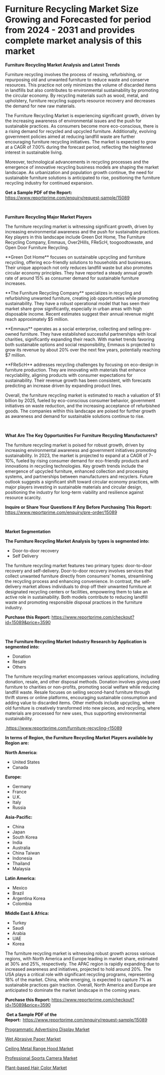 <p><h1>Furniture Recycling Market Size Growing and Forecasted for period from 2024 - 2031 and provides complete market analysis of this market</h1></p><p><strong>Furniture Recycling Market Analysis and Latest Trends</strong></p>
<p><p>Furniture recycling involves the process of reusing, refurbishing, or repurposing old and unwanted furniture to reduce waste and conserve resources. This practice not only minimizes the volume of discarded items in landfills but also contributes to environmental sustainability by promoting the circular economy. By recycling materials such as wood, metal, and upholstery, furniture recycling supports resource recovery and decreases the demand for new raw materials.</p><p>The Furniture Recycling Market is experiencing significant growth, driven by the increasing awareness of environmental issues and the push for sustainable practices. As consumers become more eco-conscious, there is a rising demand for recycled and upcycled furniture. Additionally, evolving government policies aimed at reducing landfill waste are further encouraging furniture recycling initiatives. The market is expected to grow at a CAGR of 7.00% during the forecast period, reflecting the heightened interest in sustainable living. </p><p>Moreover, technological advancements in recycling processes and the emergence of innovative recycling business models are shaping the market landscape. As urbanization and population growth continue, the need for sustainable furniture solutions is anticipated to rise, positioning the furniture recycling industry for continued expansion.</p></p>
<p><strong>Get a Sample PDF of the Report:&nbsp;</strong> <a href="https://www.reportprime.com/enquiry/request-sample/15089?utm_campaign=1121&utm_medium=2&utm_source=Github&utm_content=ia&utm_term=29112024&utm_id=furniture-recycling">https://www.reportprime.com/enquiry/request-sample/15089</a></p>
<p>&nbsp;</p>
<p><strong>Furniture Recycling Major Market Players</strong></p>
<p><p>The furniture recycling market is witnessing significant growth, driven by increasing environmental awareness and the push for sustainable practices. Key players in this landscape include Green Dot Home, The Furniture Recycling Company, Emmaus, Over2Hills, FReScH, toogoodtowaste, and Open Door Furniture Recycling.</p><p>**Green Dot Home** focuses on sustainable upcycling and furniture recycling, offering eco-friendly solutions to households and businesses. Their unique approach not only reduces landfill waste but also promotes circular economy principles. They have reported a steady annual growth rate of around 15% as consumer demand for sustainable furniture increases.</p><p>**The Furniture Recycling Company** specializes in recycling and refurbishing unwanted furniture, creating job opportunities while promoting sustainability. They have a robust operational model that has seen their market share grow significantly, especially in urban areas with high disposable income. Recent estimates suggest their annual revenue might reach approximately $5 million.</p><p>**Emmaus** operates as a social enterprise, collecting and selling pre-owned furniture. They have established successful partnerships with local charities, significantly expanding their reach. With market trends favoring both sustainable options and social responsibility, Emmaus is projected to grow its revenue by about 20% over the next few years, potentially reaching $7 million.</p><p>**FReScH** addresses recycling challenges by focusing on eco-design in furniture production. They are innovating with materials that enhance recyclability, aligning products with consumer expectations for sustainability. Their revenue growth has been consistent, with forecasts predicting an increase driven by expanding product lines.</p><p>Overall, the furniture recycling market is estimated to reach a valuation of $1 billion by 2025, fueled by eco-conscious consumer behavior, government initiatives on waste reduction, and the increasing acceptance of refurbished goods. The companies within this landscape are poised for further growth as awareness and demand for sustainable solutions continue to rise.</p></p>
<p>&nbsp;</p>
<p><strong>What Are The Key Opportunities For Furniture Recycling Manufacturers?</strong></p>
<p><p>The furniture recycling market is poised for robust growth, driven by increasing environmental awareness and government initiatives promoting sustainability. In 2023, the market is projected to expand at a CAGR of 7-10%, fueled by rising consumer demand for eco-friendly products and innovations in recycling technologies. Key growth trends include the emergence of upcycled furniture, enhanced collection and processing systems, and partnerships between manufacturers and recyclers. Future outlook suggests a significant shift toward circular economy practices, with major players investing in sustainable materials and circular design, positioning the industry for long-term viability and resilience against resource scarcity.</p></p>
<p><strong>Inquire or Share Your Questions If Any Before Purchasing This Report:</strong> <a href="https://www.reportprime.com/enquiry/pre-order/15089?utm_campaign=1121&utm_medium=2&utm_source=Github&utm_content=ia&utm_term=29112024&utm_id=furniture-recycling">https://www.reportprime.com/enquiry/pre-order/15089</a></p>
<p>&nbsp;</p>
<p><strong>Market Segmentation</strong></p>
<p><strong>The Furniture Recycling Market Analysis by types is segmented into:</strong></p>
<p><ul><li>Door-to-door recovery</li><li>Self Delivery</li></ul></p>
<p><p>The furniture recycling market features two primary types: door-to-door recovery and self-delivery. Door-to-door recovery involves services that collect unwanted furniture directly from consumers’ homes, streamlining the recycling process and enhancing convenience. In contrast, the self-delivery market allows individuals to drop off their unwanted furniture at designated recycling centers or facilities, empowering them to take an active role in sustainability. Both models contribute to reducing landfill waste and promoting responsible disposal practices in the furniture industry.</p></p>
<p><strong>Purchase this Report:&nbsp;</strong><a href="https://www.reportprime.com/checkout?id=15089&price=3590&utm_campaign=1121&utm_medium=2&utm_source=Github&utm_content=ia&utm_term=29112024&utm_id=furniture-recycling">https://www.reportprime.com/checkout?id=15089&price=3590</a></p>
<p>&nbsp;</p>
<p><strong>The Furniture Recycling Market Industry Research by Application is segmented into:</strong></p>
<p><ul><li>Donation</li><li>Resale</li><li>Others</li></ul></p>
<p><p>The furniture recycling market encompasses various applications, including donation, resale, and other disposal methods. Donation involves giving used furniture to charities or non-profits, promoting social welfare while reducing landfill waste. Resale focuses on selling second-hand furniture through thrift stores or online platforms, encouraging sustainable consumption and adding value to discarded items. Other methods include upcycling, where old furniture is creatively transformed into new pieces, and recycling, where materials are processed for new uses, thus supporting environmental sustainability.</p></p>
<p><a href="https://www.reportprime.com/furniture-recycling-r15089?utm_campaign=1121&utm_medium=2&utm_source=Github&utm_content=ia&utm_term=29112024&utm_id=furniture-recycling">&nbsp;https://www.reportprime.com/furniture-recycling-r15089</a></p>
<p><strong>In terms of Region, the Furniture Recycling Market Players available by Region are:</strong></p>
<p>
    <p> <strong> North America: </strong>
        <ul>
            <li>United States</li>
            <li>Canada</li>
        </ul>
        </p> 
    <p> <strong> Europe: </strong>
        <ul>
            <li>Germany</li>
            <li>France</li>
            <li>U.K.</li>
            <li>Italy</li>
            <li>Russia</li>
        </ul>
        </p> 
    <p> <strong> Asia-Pacific: </strong>
        <ul>
            <li>China</li>
            <li>Japan</li>
            <li>South Korea</li>
            <li>India</li>
            <li>Australia</li>
            <li>China Taiwan</li>
            <li>Indonesia</li>
            <li>Thailand</li>
            <li>Malaysia</li>
        </ul>
        </p> 
    <p> <strong> Latin America: </strong>
        <ul>
            <li>Mexico</li>
            <li>Brazil</li>
            <li>Argentina Korea</li>
            <li>Colombia</li>
        </ul>
        </p> 
    <p> <strong> Middle East & Africa: </strong>
        <ul>
            <li>Turkey</li>
            <li>Saudi</li>
            <li>Arabia</li>
            <li>UAE</li>
            <li>Korea</li>
        </ul>
    </p>
    </p>
<p><p>The furniture recycling market is witnessing robust growth across various regions, with North America and Europe leading in market share, estimated at 30% and 25%, respectively. The APAC region is rapidly expanding due to increased awareness and initiatives, projected to hold around 20%. The USA plays a critical role with significant recycling programs, representing 18% of the market. China, while emerging, is expected to capture 7% as sustainable practices gain traction. Overall, North America and Europe are anticipated to dominate the market landscape in the coming years.</p></p>
<p><strong>Purchase this Report: </strong><a href="https://www.reportprime.com/checkout?id=15089&price=3590&utm_campaign=1121&utm_medium=2&utm_source=Github&utm_content=ia&utm_term=29112024&utm_id=furniture-recycling">https://www.reportprime.com/checkout?id=15089&price=3590</a></p>
<p>&nbsp;<strong>Get a Sample PDF of the Report:&nbsp;&nbsp;</strong><a href="https://www.reportprime.com/enquiry/request-sample/15089?utm_campaign=1121&utm_medium=2&utm_source=Github&utm_content=ia&utm_term=29112024&utm_id=furniture-recycling">https://www.reportprime.com/enquiry/request-sample/15089</a></p>
<p><strong></strong></p>
<p><p><a href="https://github.com/guneycigdem35/Market-Research-Report-List-5/blob/main/programmatic-advertising-display-market.md?utm_campaign=1121&utm_medium=2&utm_source=Github&utm_content=ia&utm_term=29112024&utm_id=furniture-recycling">Programmatic Advertising Display Market</a></p><p><a href="https://www.linkedin.com/pulse/wet-abrasive-paper-market-navigating-challenges-unlocking-3nzve?utm_campaign=1121&utm_medium=2&utm_source=Github&utm_content=ia&utm_term=29112024&utm_id=furniture-recycling">Wet Abrasive Paper Market</a></p><p><a href="https://issuu.com/reportprime-2/docs/ceiling-metal-range-hood-market-size-2030.pptx?utm_campaign=1121&utm_medium=2&utm_source=Github&utm_content=ia&utm_term=29112024&utm_id=furniture-recycling">Ceiling Metal Range Hood Market</a></p><p><a href="https://www.linkedin.com/pulse/professional-sports-camera-market-matrix-applications-types-i2dif?utm_campaign=1121&utm_medium=2&utm_source=Github&utm_content=ia&utm_term=29112024&utm_id=furniture-recycling">Professional Sports Camera Market</a></p><p><a href="https://issuu.com/reportprime-2/docs/plant-based-hair-color-market-size-2030.pptx?utm_campaign=1121&utm_medium=2&utm_source=Github&utm_content=ia&utm_term=29112024&utm_id=furniture-recycling">Plant-based Hair Color Market</a></p></p>